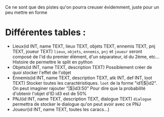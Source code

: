Ce ne sont que des pistes qu'on pourra creuser évidemment, juste pour un peu mettre en forme

# Différentes tables :
- Lieux(id INT, name TEXT, lieux TEXT, objets TEXT, ennemis TEXT, pnj TEXT, joueur TEXT)
`lieux`, `objets`, `ennemis`, `pnj` et `joueur` seront composé de l'id du premier élément, d'un séparateur, id du 2ème, etc... Histoire de permettre le split en python
- Objets(id INT, name TEXT, description TEXT)
Possiblement créer de quoi stocker l'effet de l'objet
- Ennemis(id INT, name TEXT, description TEXT, atk INT, def INT, loot TEXT)
Stocker toutes les caractéristiques. `loot` de la forme "id1|\$|id2". On peut imaginer rajouter "|$|id3:50" Pour dire que la probabilité d'obtenir l'objet d'ID id3 est de 50%
- PNJ(id INT, name TEXT, description TEXT, dialogue TEXT)
`dialogue` permettra de stocker le dialogue qu'on peut avoir avec ce PNJ
- Joueur(id INT, name TEXT, toutes les caracs...)
